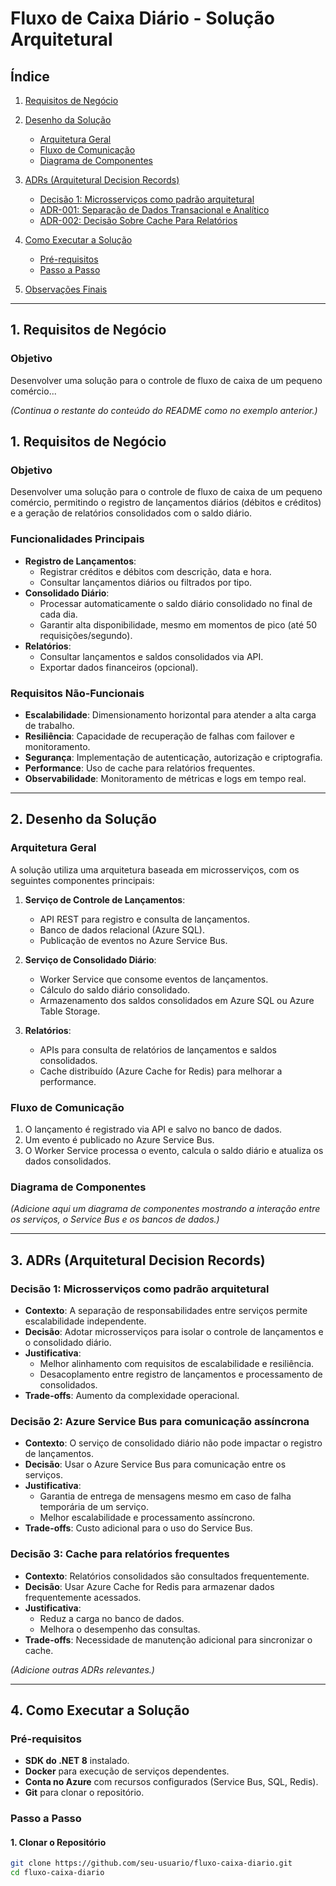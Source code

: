 # Fluxo de Caixa Diário - Solução Arquitetural

## Índice
1. [Requisitos de Negócio](#1-requisitos-de-negócio)
2. [Desenho da Solução](#2-desenho-da-solução)
   - [Arquitetura Geral](#arquitetura-geral)
   - [Fluxo de Comunicação](#fluxo-de-comunicação)
   - [Diagrama de Componentes](#diagrama-de-componentes)
3. [ADRs (Arquitetural Decision Records)](#3-adrs-arquitetural-decision-records)
   - [Decisão 1: Microsserviços como padrão arquitetural](#decisão-1-microsserviços-como-padrão-arquitetural)
   - [ADR-001: Separação de Dados Transacional e Analítico](./docs/adrs/ADR-001-Separacao-Dados-Transacional-e-Analitico.md)  
   - [ADR-002: Decisão Sobre Cache Para Relatórios](./docs/adrs/ADR-002-Decisao-Sobre-Cache-Para-Relatorios.md)  


4. [Como Executar a Solução](#4-como-executar-a-solução)
   - [Pré-requisitos](#pré-requisitos)
   - [Passo a Passo](#passo-a-passo)
5. [Observações Finais](#observações-finais)

---

## 1. Requisitos de Negócio
### Objetivo
Desenvolver uma solução para o controle de fluxo de caixa de um pequeno comércio...

*(Continua o restante do conteúdo do README como no exemplo anterior.)*


## 1. Requisitos de Negócio
### Objetivo
Desenvolver uma solução para o controle de fluxo de caixa de um pequeno comércio, permitindo o registro de lançamentos diários (débitos e créditos) e a geração de relatórios consolidados com o saldo diário.

### Funcionalidades Principais
- **Registro de Lançamentos**:
  - Registrar créditos e débitos com descrição, data e hora.
  - Consultar lançamentos diários ou filtrados por tipo.
- **Consolidado Diário**:
  - Processar automaticamente o saldo diário consolidado no final de cada dia.
  - Garantir alta disponibilidade, mesmo em momentos de pico (até 50 requisições/segundo).
- **Relatórios**:
  - Consultar lançamentos e saldos consolidados via API.
  - Exportar dados financeiros (opcional).

### Requisitos Não-Funcionais
- **Escalabilidade**: Dimensionamento horizontal para atender a alta carga de trabalho.
- **Resiliência**: Capacidade de recuperação de falhas com failover e monitoramento.
- **Segurança**: Implementação de autenticação, autorização e criptografia.
- **Performance**: Uso de cache para relatórios frequentes.
- **Observabilidade**: Monitoramento de métricas e logs em tempo real.

---

## 2. Desenho da Solução

### Arquitetura Geral
A solução utiliza uma arquitetura baseada em microsserviços, com os seguintes componentes principais:

1. **Serviço de Controle de Lançamentos**:
   - API REST para registro e consulta de lançamentos.
   - Banco de dados relacional (Azure SQL).
   - Publicação de eventos no Azure Service Bus.

2. **Serviço de Consolidado Diário**:
   - Worker Service que consome eventos de lançamentos.
   - Cálculo do saldo diário consolidado.
   - Armazenamento dos saldos consolidados em Azure SQL ou Azure Table Storage.

3. **Relatórios**:
   - APIs para consulta de relatórios de lançamentos e saldos consolidados.
   - Cache distribuído (Azure Cache for Redis) para melhorar a performance.

### Fluxo de Comunicação
1. O lançamento é registrado via API e salvo no banco de dados.
2. Um evento é publicado no Azure Service Bus.
3. O Worker Service processa o evento, calcula o saldo diário e atualiza os dados consolidados.

### Diagrama de Componentes
*(Adicione aqui um diagrama de componentes mostrando a interação entre os serviços, o Service Bus e os bancos de dados.)*

---

## 3. ADRs (Arquitetural Decision Records)

### Decisão 1: Microsserviços como padrão arquitetural
- **Contexto**: A separação de responsabilidades entre serviços permite escalabilidade independente.
- **Decisão**: Adotar microsserviços para isolar o controle de lançamentos e o consolidado diário.
- **Justificativa**:
  - Melhor alinhamento com requisitos de escalabilidade e resiliência.
  - Desacoplamento entre registro de lançamentos e processamento de consolidados.
- **Trade-offs**: Aumento da complexidade operacional.

### Decisão 2: Azure Service Bus para comunicação assíncrona
- **Contexto**: O serviço de consolidado diário não pode impactar o registro de lançamentos.
- **Decisão**: Usar o Azure Service Bus para comunicação entre os serviços.
- **Justificativa**:
  - Garantia de entrega de mensagens mesmo em caso de falha temporária de um serviço.
  - Melhor escalabilidade e processamento assíncrono.
- **Trade-offs**: Custo adicional para o uso do Service Bus.

### Decisão 3: Cache para relatórios frequentes
- **Contexto**: Relatórios consolidados são consultados frequentemente.
- **Decisão**: Usar Azure Cache for Redis para armazenar dados frequentemente acessados.
- **Justificativa**:
  - Reduz a carga no banco de dados.
  - Melhora o desempenho das consultas.
- **Trade-offs**: Necessidade de manutenção adicional para sincronizar o cache.

*(Adicione outras ADRs relevantes.)*

---

## 4. Como Executar a Solução

### Pré-requisitos
- **SDK do .NET 8** instalado.
- **Docker** para execução de serviços dependentes.
- **Conta no Azure** com recursos configurados (Service Bus, SQL, Redis).
- **Git** para clonar o repositório.

### Passo a Passo

#### 1. Clonar o Repositório
```bash
git clone https://github.com/seu-usuario/fluxo-caixa-diario.git
cd fluxo-caixa-diario
